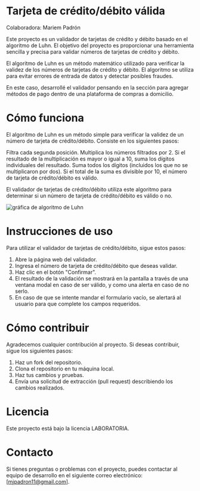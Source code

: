 # Tarjeta de crédito/débito válida

Colaboradora: Mariem Padrón

Este proyecto es un validador de tarjetas de crédito y débito basado en el algoritmo de Luhn. El objetivo del proyecto es proporcionar una herramienta sencilla y precisa para validar números de tarjetas de crédito y débito.

El algoritmo de Luhn es un método matemático utilizado para verificar la validez de los números de tarjetas de crédito y débito. El algoritmo se utiliza para evitar errores de entrada de datos y detectar posibles fraudes.

En este caso, desarrollé el validador pensando en la sección para agregar métodos de pago dentro de una plataforma de compras a domicilio.



# Cómo funciona

El algoritmo de Luhn es un método simple para verificar la validez de un número de tarjeta de crédito/débito. Consiste en los siguientes pasos:

Filtra cada segunda posición.
Multiplica los números filtrados por 2.
Si el resultado de la multiplicación es mayor o igual a 10, suma los dígitos individuales del resultado.
Suma todos los dígitos (incluidos los que no se multiplicaron por dos).
Si el total de la suma es divisible por 10, el número de tarjeta de crédito/débito es válido.

El validador de tarjetas de crédito/débito utiliza este algoritmo para determinar si un número de tarjeta de crédito/débito es válido o no.

![gráfica de algoritmo de Luhn](https://camo.githubusercontent.com/384aaf65ea2fcf88d1d5f7a934c68e382d0a6323fdbdaad242e63c9798a83d31/68747470733a2f2f692e696d6775722e636f6d2f4a6167436531512e706e67)

# Instrucciones de uso

Para utilizar el validador de tarjetas de crédito/débito, sigue estos pasos:

1. Abre la página web del validador.
2. Ingresa el número de tarjeta de crédito/débito que deseas validar.
3. Haz clic en el botón "Confirmar".
4. El resultado de la validación se mostrará en la pantalla a través de una ventana modal en caso de ser válido, y como una alerta en caso de no serlo.
5. En caso de que se intente mandar el formulario vacío, se alertará al usuario para que complete los campos requeridos.

# Cómo contribuir
Agradecemos cualquier contribución al proyecto. Si deseas contribuir, sigue los siguientes pasos:

1. Haz un fork del repositorio.
2. Clona el repositorio en tu máquina local.
3. Haz tus cambios y pruebas.
4. Envía una solicitud de extracción (pull request) describiendo los cambios realizados.
# Licencia

Este proyecto está bajo la licencia LABORATORIA.

# Contacto
Si tienes preguntas o problemas con el proyecto, puedes contactar al equipo de desarrollo en el siguiente correo electrónico: [mjpadron11@gmail.com].


